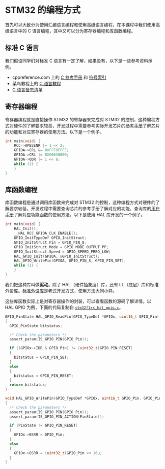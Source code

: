 # STM32 的编程方式

首先可以大致分为使用汇编语言编程和使用高级语言编程，在本课程中我们使用高级语言中的 C 语言编程，其中又可以分为寄存器编程和库函数编程。

## 标准 C 语言

我们假设同学们对标准 C 语言有一定了解，如果没有，以下是一些参考资料示例。

- cppreference.com 上的 [C 参考手册](https://zh.cppreference.com/w/c) 和 [符号索引](https://zh.cppreference.com/w/c/symbol_index)
- 菜鸟教程上的 [C 语言教程](https://www.runoob.com/cprogramming/c-tutorial.html)
- [C 语言备忘清单](https://wangchujiang.com/reference/docs/c.html)

## 寄存器编程

寄存器编程就是直接操作 STM32 的寄存器来完成对 STM32 的控制，这种编程方式对硬件的了解要求较高，开发过程中需要参考实际开发芯片的[参考手册](./datasheets.md)了解芯片的功能和对应寄存器的使用方法。以下是一个例子。

```c
int main(void) {
    RCC->APB2ENR |= 1 << 2;
    GPIOA->CRL &= 0XFFF0FFFF;
    GPIOA->CRL |= 0X00030000;
    GPIOA->ODR |= 1 << 8;
    while (1) {
    }
}
```

## 库函数编程

库函数编程是通过调用库函数来完成对 STM32 的控制，这种编程方式对硬件的了解要求较低，开发过程中需要查询芯片的参考手册了解对应的功能，查询库的[用户手册](./datasheets.md)了解对应功能函数的使用方法。以下是使用 HAL 库开发的一个例子。

```c
int main(void) {
    HAL_Init();
    __HAL_RCC_GPIOA_CLK_ENABLE();
    GPIO_InitTypeDef GPIO_InitStruct;
    GPIO_InitStruct.Pin = GPIO_PIN_8;
    GPIO_InitStruct.Mode = GPIO_MODE_OUTPUT_PP;
    GPIO_InitStruct.Speed = GPIO_SPEED_FREQ_LOW;
    HAL_GPIO_Init(GPIOA, &GPIO_InitStruct);
    HAL_GPIO_WritePin(GPIOA, GPIO_PIN_8, GPIO_PIN_SET);
    while (1) {
    }
}
```

我们把这种库叫做**驱动**。除了 HAL（硬件抽象层）库，还有 LL（底层）库和标准外设库。[标准外设库](https://www.st.com.cn/zh/embedded-software/stm32-standard-peripheral-libraries.html)是老式开发方式，使用方法大同小异。

这些库函数实际上是对寄存器操作的封装，可以查看函数的源码了解详情。以 HAL GPIO 为例，下面的代码复制自 [`stm32f1xx_hal_gpio.c`](https://github.com/STMicroelectronics/stm32f1xx-hal-driver/blob/b275dafb2260d08ee4651ebbe755111786429e60/Src/stm32f1xx_hal_gpio.c)。

```c
GPIO_PinState HAL_GPIO_ReadPin(GPIO_TypeDef *GPIOx, uint16_t GPIO_Pin)
{
  GPIO_PinState bitstatus;

  /* Check the parameters */
  assert_param(IS_GPIO_PIN(GPIO_Pin));

  if ((GPIOx->IDR & GPIO_Pin) != (uint32_t)GPIO_PIN_RESET)
  {
    bitstatus = GPIO_PIN_SET;
  }
  else
  {
    bitstatus = GPIO_PIN_RESET;
  }
  return bitstatus;
}
```

```c
void HAL_GPIO_WritePin(GPIO_TypeDef *GPIOx, uint16_t GPIO_Pin, GPIO_PinState PinState)
{
  /* Check the parameters */
  assert_param(IS_GPIO_PIN(GPIO_Pin));
  assert_param(IS_GPIO_PIN_ACTION(PinState));

  if (PinState != GPIO_PIN_RESET)
  {
    GPIOx->BSRR = GPIO_Pin;
  }
  else
  {
    GPIOx->BSRR = (uint32_t)GPIO_Pin << 16u;
  }
}
```
